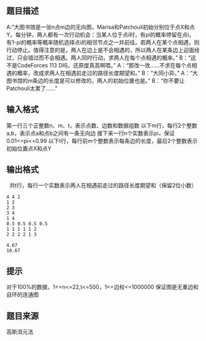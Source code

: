 


## 题目描述
A:“大图书馆是一张n点m边的无向图，Marisa和Patchouli初始分别位于点X和点Y。每分钟，两人都有一次行动机会：当某人位于点i时，有pi的概率停留在点i，有1-pi的概率等概率随机选择点i的相邻节点之一并前往。若两人在某个点相遇，则行动停止。值得注意的是，两人在边上是不会相遇的，所以两人在某条边上迎面经过，只会错过而不会相遇。两人同时行动，求两人在每个点相遇的概率。”
B：“这不是CodeForces 113 D吗，还原度真高啊喂。”
A：“那改一改……不求在每个点相遇的概率，改成求两人在相遇前走过的路径长度期望和。”
B：“大同小异。”
A：“大图书馆的m条边的长度是可以修改的，两人的初始位置也是。”
B：“你不要让Patchouli太累了……”
 
## 输入格式
第一行三个正整数n、m、t，表示点数、边数和数据组数
以下m行，每行2个整数a,b，表示点a和点b之间有一条无向边
接下来一行n个实数表示pi，保证0.01<=pi<=0.99
以下t行，每行前m个整数表示每条边的长度，最后2个整数表示初始位置点X和点Y
## 输出格式
 
共t行，每行一个实数表示两人在相遇前走过的路径长度期望和（保留2位小数）

```input1
4 4 2
1 2
2 3
3 4
1 4
0.5 0.5 0.5 0.5
1 1 1 1 1 2
2 2 2 2 1 3

```

```output1
4.67
10.67
```

## 提示
对于100%的数据，1<=n<=22,t<=500，1<=边权<=1000000
保证图是无重边和自环的连通图
## 题目来源
高斯消元法


